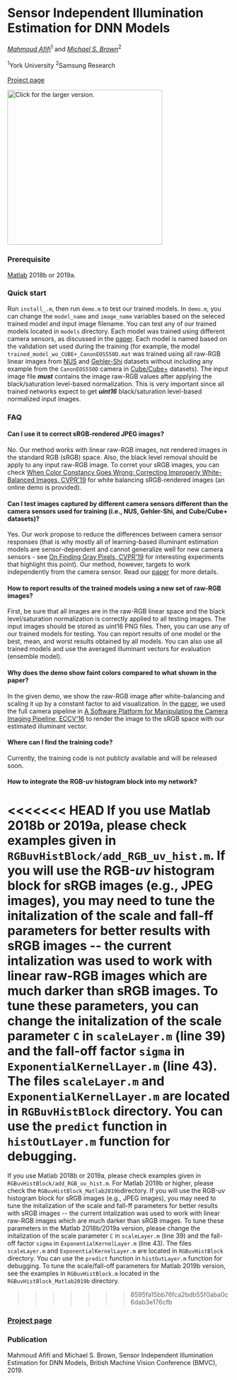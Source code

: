 # Sensor Independent Illumination Estimation for DNN Models
*[Mahmoud Afifi](https://sites.google.com/view/mafifi)*<sup>1</sup> and *[Michael S. Brown](http://www.cse.yorku.ca/~mbrown/)*<sup>2</sup>
<br></br><sup>1</sup>York University  <sup>2</sup>Samsung Research
<br></br>[Project page](http://cvil.eecs.yorku.ca/projects/public_html/siie/index.html)

<img src="https://drive.google.com/uc?export=view&id=1wwu-vpAl1mh8qcXqvhTpJHGlxuaam-Me" style="width: 350px; max-width: 100%; height: auto" title="Click for the larger version." />


### Prerequisite
[Matlab](https://www.mathworks.com/downloads/) 2018b or 2019a.

### Quick start
Run `install_.m`, then run `demo.m` to test our trained models. In `demo.m`, you can change the `model_name` and `image_name` variables based on the seleced trained model and input image filename. You can test any of our trained models located in `models` directory. Each model was trained using different camera sensors, as discussed in the [paper](http://cvil.eecs.yorku.ca/projects/public_html/siie/files/SIIE.pdf). Each model is named based on the validation set used during the training (for example, the model `trained_model_wo_CUBE+_CanonEOS550D.mat` was trained using all raw-RGB linear images from <a href="https://cvil.eecs.yorku.ca/projects/public_html/illuminant/illuminant.html">NUS</a> and <a href="https://www.cs.sfu.ca/~colour/data/shi_gehler/">Gehler-Shi</a> datasets without including any example from the `CanonEOS550D` camera in <a href="https://ipg.fer.hr/ipg/resources/color_constancy">Cube/Cube+</a> datasets). The input image file <b><i>must</i></b> contains the image raw-RGB values after applying the black/saturation level-based normalization. This is very important since all trained networks expect to get <b><i>uint16</i></b> black/saturation level-based normalized input images.

### FAQ
#### Can I use it to correct sRGB-rendered JPEG images?
No. Our method works with linear raw-RGB images, not rendered images in the standard RGB (sRGB) space. Also, the black level removal should be apply to any input raw-RGB image. To corret your sRGB images, you can check <a href="https://cvil.eecs.yorku.ca/projects/public_html/sRGB_WB_correction/index.html">When Color Constancy Goes Wrong: 
Correcting Improperly White-Balanced Images, CVPR'19</a> for white balancing sRGB-rendered images (an online demo is provided).</p>

#### Can I test images captured by different camera sensors different than the camera sensors used for training (i.e., NUS, Gehler-Shi, and Cube/Cube+ datasets)?
Yes. Our work propose to reduce the differences between camera sensor responses (that is why mostly all of learning-based illuminant estimation models are sensor-dependent and cannot generalize well for new camera sensors - see <a href="https://arxiv.org/pdf/1901.03198.pdf">On Finding Gray Pixels, CVPR'19</a> for interesting experiments that highlight this point). Our method, however, targets to work independently from the camera sensor. Read our [paper](http://cvil.eecs.yorku.ca/projects/public_html/siie/files/SIIE.pdf) for more details.

#### How to report results of the trained models using a new set of raw-RGB images?
First, be sure that all images are in the raw-RGB linear space and the black level/saturation normalization is correctly applied to all testing images. The input images should be stored as uint16 PNG files. Then, you can use any of our trained models for testing. You can report results of one model or the best, mean, and worst results obtained by all models. You can also use all trained models and use the averaged illuminant vectors for evaluation (ensemble model).

#### Why does the demo show faint colors compared to what shown in the paper?
In the given demo, we show the raw-RGB image after white-balancing and scaling it up by a constant factor to aid visualization. In the [paper](http://cvil.eecs.yorku.ca/projects/public_html/siie/files/SIIE.pdf), we used the full camera pipeline in <a href="https://karaimer.github.io/camera-pipeline/">A Software Platform for Manipulating the Camera Imaging Pipeline, ECCV'16</a> to render the image to the sRGB space with our estimated illuminant vector.

#### Where can I find the training code?
Currently, the training code is not publicly available and will be released soon.

#### How to integrate the RGB-*uv* histogram block into my network?
<<<<<<< HEAD
If you use Matlab 2018b or 2019a, please check examples given in `RGBuvHistBlock/add_RGB_uv_hist.m`. If you will use the RGB-*uv* histogram block for sRGB images (e.g., JPEG images), you may need to tune the initalization of the scale and fall-ff parameters for better results with sRGB images -- the current intalization was used to work with linear raw-RGB images which are much darker than sRGB images. To tune these parameters, you can change the initalization of the scale parameter `C` in `scaleLayer.m` (line 39) and the fall-off factor `sigma` in `ExponentialKernelLayer.m` (line 43). The files `scaleLayer.m` and `ExponentialKernelLayer.m` are located in `RGBuvHistBlock` directory. You can use the `predict` function in `histOutLayer.m` function for debugging. 
=======
If you use Matlab 2018b or 2019a, please check examples given in `RGBuvHistBlock/add_RGB_uv_hist.m`. For Matlab 2019b or higher, please check the `RGBuvHistBlock_Matlab2019b`directory. If you will use the RGB-*uv* histogram block for sRGB images (e.g., JPEG images), you may need to tune the initalization of the scale and fall-ff parameters for better results with sRGB images -- the current intalization was used to work with linear raw-RGB images which are much darker than sRGB images. To tune these parameters in the Matlab 2018b/2019a version, please change the initalization of the scale parameter `C` in `scaleLayer.m` (line 39) and the fall-off factor `sigma` in `ExponentialKernelLayer.m` (line 43). The files `scaleLayer.m` and `ExponentialKernelLayer.m` are located in `RGBuvHistBlock` directory. You can use the `predict` function in `histOutLayer.m` function for debugging. To tune the scale/fall-off parameters for Matlab 2019b version, see the examples in `RGBuvHistBlock.m` located in the `RGBuvHistBlock_Matlab2019b` directory.
>>>>>>> 8595fa15bb76fca2bdb55f0aba0c6dab3e176cfb


### [Project page](http://cvil.eecs.yorku.ca/projects/public_html/siie/index.html)

### Publication
Mahmoud Afifi and Michael S. Brown, Sensor Independent Illumination Estimation for DNN Models, British Machine Vision Conference (BMVC), 2019.




